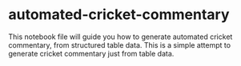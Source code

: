 # automated-cricket-commentary
This notebook file will guide you how to generate automated cricket commentary, from structured table data. 
This is a simple attempt to generate cricket commentary just from table data. 
